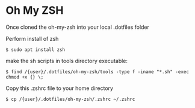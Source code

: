 # Oh My ZSH

Once cloned the oh-my-zsh into your local .dotfiles folder

Perform install of zsh
```
$ sudo apt install zsh
```

make the sh scripts in tools directory executable:
```
$ find /{user}/.dotfiles/oh-my-zsh/tools -type f -iname "*.sh" -exec chmod +x {} \;
```

Copy this .zshrc file to your home directory
```
$ cp /{user}/.dotfiles/oh-my-zsh/.zshrc ~/.zshrc
```
